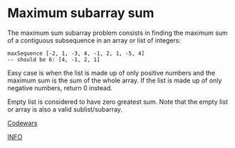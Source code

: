 # Maximum subarray sum

The maximum sum subarray problem consists in finding the maximum sum of a contiguous subsequence in an array or list of integers:

```
maxSequence [-2, 1, -3, 4, -1, 2, 1, -5, 4]
-- should be 6: [4, -1, 2, 1]
```

Easy case is when the list is made up of only positive numbers and the maximum sum is the sum of the whole array. If the list is made up of only negative numbers, return 0 instead.

Empty list is considered to have zero greatest sum. Note that the empty list or array is also a valid sublist/subarray.

[Codewars](https://www.codewars.com/kata/54521e9ec8e60bc4de000d6c/go)

[INFO](https://www.codewars.com/kata/5544c7a5cb454edb3c000047/train/go)
